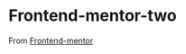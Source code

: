 # Frontend-mentor-two
From [Frontend-mentor](https://www.frontendmentor.io/challenges/nft-preview-card-component-SbdUL_w0U)
